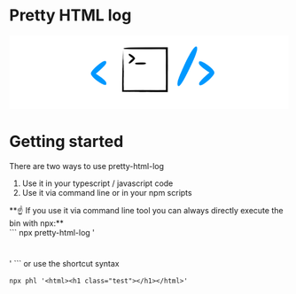 # Pretty HTML log

![Logo](https://raw.githubusercontent.com/kreuzerk/pretty-html-log/master/assets/pretty-html-log-logo_black.png)

# Getting started

There are two ways to use pretty-html-log

1. Use it in your typescript / javascript code
2. Use it via command line or in your npm scripts

<div class="panel panel-info">
**☝️ If you use it via command line tool you can always directly execute
the bin with npx:**
<div class="panel-body">
```
npx pretty-html-log '<html><h1 class="test"></h1></html>'
```
or use the shortcut syntax

```
npx phl '<html><h1 class="test"></h1></html>'
```

</div>
</div>
